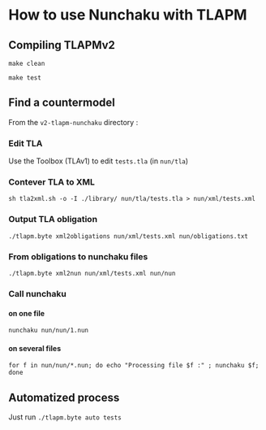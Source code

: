 # How to use Nunchaku with TLAPM

## Compiling TLAPMv2

`make clean`

`make test`

## Find a countermodel

From the `v2-tlapm-nunchaku` directory :

### Edit TLA

Use the Toolbox (TLAv1) to edit `tests.tla` (in `nun/tla`)

### Contever TLA to XML

`sh tla2xml.sh -o -I ./library/ nun/tla/tests.tla > nun/xml/tests.xml`

### Output TLA obligation

`./tlapm.byte xml2obligations nun/xml/tests.xml nun/obligations.txt`

### From obligations to nunchaku files

`./tlapm.byte xml2nun nun/xml/tests.xml nun/nun`

### Call nunchaku 

#### on one file

`nunchaku nun/nun/1.nun`

#### on several files

`for f in nun/nun/*.nun; do echo "Processing file $f :" ; nunchaku $f; done`

## Automatized process

Just run `./tlapm.byte auto tests`